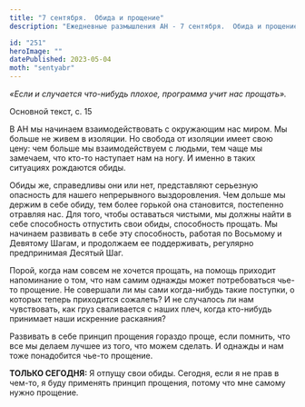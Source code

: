 ```yaml
---
title: "7 сентября.  Обида и прощение"
description: "Ежедневные размышления АН - 7 сентября.  Обида и прощение"

id: "251"
heroImage: ""
datePublished: 2023-05-04
moth: "sentyabr"
---
```


_«Если и случается что-нибудь плохое, программа учит нас прощать»._

Основной текст, с. 15

В АН мы начинаем взаимодействовать с окружающим нас миром. Мы больше не живем
в изоляции. Но свобода от изоляции имеет свою цену: чем больше мы
взаимодействуем с людьми, тем чаще мы замечаем, что кто-то наступает нам на
ногу. И именно в таких ситуациях рождаются обиды.

Обиды же, справедливы они или нет, представляют серьезную опасность для нашего
непрерывного выздоровления. Чем дольше мы держим в себе обиду, тем более
горькой она становится, постепенно отравляя нас. Для того, чтобы оставаться
чистыми, мы должны найти в себе способность отпустить свои обиды, способность
прощать. Мы начинаем развивать в себе эту способность, работая по Восьмому и
Девятому Шагам, и продолжаем ее поддерживать, регулярно предпринимая Десятый
Шаг.

Порой, когда нам совсем не хочется прощать, на помощь приходит напоминание о
том, что нам самим однажды может потребоваться чье-то прощение. Не совершали
ли мы сами когда-нибудь такие поступки, о которых теперь приходится сожалеть?
И не случалось ли нам чувствовать, как груз сваливается с наших плеч, когда
кто-нибудь принимает наши искренние раскаяния?

Развивать в себе принцип прощения гораздо проще, если помнить, что все мы
делаем лучшее из того, что можем сделать. И однажды и нам тоже понадобится
чье-то прощение.

**ТОЛЬКО СЕГОДНЯ:** Я отпущу свои обиды. Сегодня, если я не прав в чем-то, я
буду применять принцип прощения, потому что мне самому нужно прощение.
